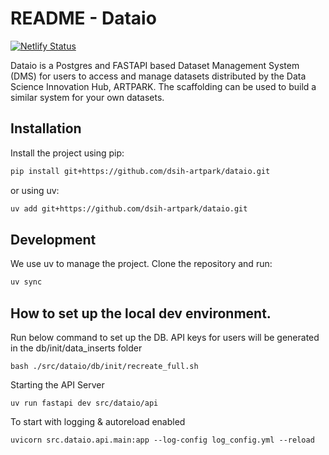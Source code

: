 # README - Dataio

[![Netlify Status](https://api.netlify.com/api/v1/badges/83e85c01-20b5-40fb-a972-65f95b1646d4/deploy-status)](https://app.netlify.com/projects/dataio/deploys)

Dataio is a Postgres and FASTAPI based Dataset Management System (DMS) for users to access and manage datasets distributed by the Data Science Innovation Hub, ARTPARK. The scaffolding can be used to build a similar system for your own datasets.

## Installation

Install the project using pip:

```bash
pip install git+https://github.com/dsih-artpark/dataio.git
```

or using uv:

```bash
uv add git+https://github.com/dsih-artpark/dataio.git
```

## Development

We use uv to manage the project. Clone the repository and run:

```bash
uv sync
```

## How to set up the local dev environment.

Run below command to set up the DB. API keys for users will be generated in the db/init/data_inserts folder

```
bash ./src/dataio/db/init/recreate_full.sh
```

Starting the API Server

```
uv run fastapi dev src/dataio/api
```

To start with logging & autoreload enabled

```
uvicorn src.dataio.api.main:app --log-config log_config.yml --reload
```
